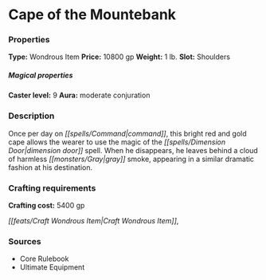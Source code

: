 ﻿---
Title: "Cape of the Mountebank"
Type: "Wondrous Item"
Price: "10800 gp"
Weight: "1 lb."
Slot: "Shoulders"
Caster level: "9"
Aura: "moderate conjuration"
Description: |
  "Once per day on command, this bright red and gold cape allows the wearer to use the magic of the _dimension door_ spell. When he disappears, he leaves behind a cloud of harmless gray smoke, appearing in a similar dramatic fashion at his destination."
Crafting cost: "5400 gp"
Sources: "['Core Rulebook', 'Ultimate Equipment']"
---

# Cape of the Mountebank

### Properties

**Type:** Wondrous Item **Price:** 10800 gp **Weight:** 1 lb. **Slot:** Shoulders

##### Magical properties

**Caster level:** 9 **Aura:** moderate conjuration

### Description

Once per day on _[[spells/Command|command]]_, this bright red and gold cape allows the wearer to use the magic of the _[[spells/Dimension Door|dimension door]]_ spell. When he disappears, he leaves behind a cloud of harmless _[[monsters/Gray|gray]]_ smoke, appearing in a similar dramatic fashion at his destination.

### Crafting requirements

**Crafting cost:** 5400 gp

_[[feats/Craft Wondrous Item|Craft Wondrous Item]]_,

### Sources

* Core Rulebook
* Ultimate Equipment